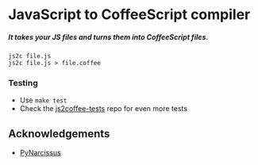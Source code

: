 # JavaScript to CoffeeScript compiler
##### It takes your JS files and turns them into CoffeeScript files.

    js2c file.js
    js2c file.js > file.coffee

### Testing

 * Use `make test`
 * Check the [js2coffee-tests](http://github.com/rstacruz/js2coffee-tests) 
 repo for even more tests

## Acknowledgements

 * [PyNarcissus](http://pynarcissus.googlecode.com)
